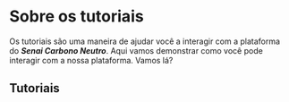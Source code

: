 # Sobre os tutoriais

Os tutoriais são uma maneira de ajudar você a interagir com a plataforma do _**Senai Carbono Neutro**_. Aqui vamos demonstrar como você pode interagir com a nossa plataforma. Vamos lá?

## Tutoriais

